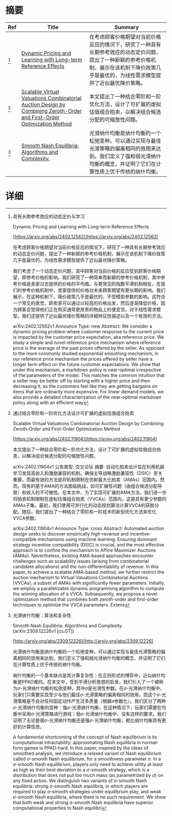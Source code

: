 # 摘要

| Ref | Title | Summary |
| --- | --- | --- |
| [^1] | [Dynamic Pricing and Learning with Long-term Reference Effects](https://arxiv.org/abs/2402.12562) | 在考虑顾客价格期望对当前价格反应的情况下，研究了一种具有长期参考效应的动态定价问题，提出了一种新颖的参考价格机制，展示在该机制下降价政策几乎是最优的，为线性需求模型提供了近似最优降价策略。 |
| [^2] | [Scalable Virtual Valuations Combinatorial Auction Design by Combining Zeroth-Order and First-Order Optimization Method](https://arxiv.org/abs/2402.11904) | 本文提出了一种结合零阶和一阶优化方法，设计了可扩展的虚拟估值组合拍卖，以解决组合候选分配的可缩放性问题。 |
| [^3] | [Smooth Nash Equilibria: Algorithms and Complexity.](http://arxiv.org/abs/2309.12226) | 光滑纳什均衡是纳什均衡的一个松弛变种，可以通过实现与最佳光滑策略的偏离相同的效用来达到。我们定义了强和弱光滑纳什均衡的概念，并证明了它们在计算性质上优于传统的纳什均衡。 |

# 详细

[^1]: 具有长期参考效应的动态定价与学习

    Dynamic Pricing and Learning with Long-term Reference Effects

    [https://arxiv.org/abs/2402.12562](https://arxiv.org/abs/2402.12562)

    在考虑顾客价格期望对当前价格反应的情况下，研究了一种具有长期参考效应的动态定价问题，提出了一种新颖的参考价格机制，展示在该机制下降价政策几乎是最优的，为线性需求模型提供了近似最优降价策略。

    

    我们考虑了一个动态定价问题，其中顾客对当前价格的反应受到顾客价格期望，即参考价格的影响。我们研究了一种简单而新颖的参考价格机制，其中参考价格是卖家过去提供的价格的平均值。与更常见的指数平滑机制相反，在我们的参考价格机制中，卖家提供的价格对未来顾客期望有更长期的影响。我们展示，在这种机制下，降价政策几乎是最优的，不受模型参数的影响。这符合一个常见的直觉，即卖家可以通过以较高的价格出发，然后逐渐降低价格，因为顾客会觉得他们正在购买通常更昂贵的物品上的便宜货。对于线性需求模型，我们还提供了近似最优降价策略的详细特征性描述以及一个有效的方法。

    arXiv:2402.12562v1 Announce Type: new  Abstract: We consider a dynamic pricing problem where customer response to the current price is impacted by the customer price expectation, aka reference price. We study a simple and novel reference price mechanism where reference price is the average of the past prices offered by the seller. As opposed to the more commonly studied exponential smoothing mechanism, in our reference price mechanism the prices offered by seller have a longer term effect on the future customer expectations.   We show that under this mechanism, a markdown policy is near-optimal irrespective of the parameters of the model. This matches the common intuition that a seller may be better off by starting with a higher price and then decreasing it, as the customers feel like they are getting bargains on items that are ordinarily more expensive. For linear demand models, we also provide a detailed characterization of the near-optimal markdown policy along with an efficient way
    
[^2]: 通过结合零阶和一阶优化方法设计可扩展的虚拟估值组合拍卖

    Scalable Virtual Valuations Combinatorial Auction Design by Combining Zeroth-Order and First-Order Optimization Method

    [https://arxiv.org/abs/2402.11904](https://arxiv.org/abs/2402.11904)

    本文提出了一种结合零阶和一阶优化方法，设计了可扩展的虚拟估值组合拍卖，以解决组合候选分配的可缩放性问题。

    

    arXiv:2402.11904v1 公告类型: 交叉论坛 摘要: 自动化拍卖设计旨在利用机器学习发现高收入和激励兼容的机制。确保主导战略激励兼容性（DSIC）至关重要，而最有效的方法是将机制限制在仿射最大化拍卖（AMAs）范围内。然而，现有的基于AMA的方法面临挑战，如可扩展性问题（由组合候选分配导致）和收入的不可微性。在本文中，为了实现可扩展的AMA方法，我们进一步将拍卖机制限制在虚拟估值组合拍卖（VVCAs）范围内，这是具有更少参数的AMAs子集。最初，我们使用可并行化的动态规划算法计算VVCA的获胜分配。随后，我们提出了一种结合了零阶和一阶技术的新型优化方法来优化VVCA参数。

    arXiv:2402.11904v1 Announce Type: cross  Abstract: Automated auction design seeks to discover empirically high-revenue and incentive-compatible mechanisms using machine learning. Ensuring dominant strategy incentive compatibility (DSIC) is crucial, and the most effective approach is to confine the mechanism to Affine Maximizer Auctions (AMAs). Nevertheless, existing AMA-based approaches encounter challenges such as scalability issues (arising from combinatorial candidate allocations) and the non-differentiability of revenue. In this paper, to achieve a scalable AMA-based method, we further restrict the auction mechanism to Virtual Valuations Combinatorial Auctions (VVCAs), a subset of AMAs with significantly fewer parameters. Initially, we employ a parallelizable dynamic programming algorithm to compute the winning allocation of a VVCA. Subsequently, we propose a novel optimization method that combines both zeroth-order and first-order techniques to optimize the VVCA parameters. Extens
    
[^3]: 光滑纳什均衡：算法和复杂性

    Smooth Nash Equilibria: Algorithms and Complexity. (arXiv:2309.12226v1 [cs.GT])

    [http://arxiv.org/abs/2309.12226](http://arxiv.org/abs/2309.12226)

    光滑纳什均衡是纳什均衡的一个松弛变种，可以通过实现与最佳光滑策略的偏离相同的效用来达到。我们定义了强和弱光滑纳什均衡的概念，并证明了它们在计算性质上优于传统的纳什均衡。

    

    纳什均衡的一个基本缺点是其计算复杂性：在正则形式的博弈中，近似纳什均衡是PPAD难的。在本文中，受到平滑分析思想的启发，我们引入了一个被称为$\sigma$-光滑纳什均衡的松弛变种，其中$\sigma$是光滑性参数。在$\sigma$-光滑纳什均衡中，玩家们只需要实现至少与他们最佳$\sigma$-光滑策略的偏离相同的效用，而这个$\sigma$-光滑策略是不会对任何固定动作产生过多质量（根据$\sigma$参数化）。我们区分了两种$\sigma$-光滑纳什均衡的变种：强$\sigma$-光滑纳什均衡，在这种情况下，玩家们需要在均衡中采用$\sigma$-光滑策略进行游戏；弱$\sigma$-光滑纳什均衡中，没有这样的要求。我们证明了无论是弱$\sigma$-光滑纳什均衡还是强$\sigma$-光滑纳什均衡，都比纳什均衡具有更好的计算性质。

    A fundamental shortcoming of the concept of Nash equilibrium is its computational intractability: approximating Nash equilibria in normal-form games is PPAD-hard. In this paper, inspired by the ideas of smoothed analysis, we introduce a relaxed variant of Nash equilibrium called $\sigma$-smooth Nash equilibrium, for a smoothness parameter $\sigma$. In a $\sigma$-smooth Nash equilibrium, players only need to achieve utility at least as high as their best deviation to a $\sigma$-smooth strategy, which is a distribution that does not put too much mass (as parametrized by $\sigma$) on any fixed action. We distinguish two variants of $\sigma$-smooth Nash equilibria: strong $\sigma$-smooth Nash equilibria, in which players are required to play $\sigma$-smooth strategies under equilibrium play, and weak $\sigma$-smooth Nash equilibria, where there is no such requirement.  We show that both weak and strong $\sigma$-smooth Nash equilibria have superior computational properties to Nash equilibri
    

